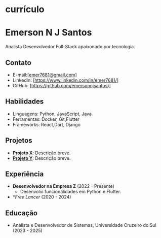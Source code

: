 # currículo

# Emerson N J Santos

Analista Desenvolvedor Full-Stack apaixonado por tecnologia.

## Contato
- E-mail:[emer7681@gmail.com]
- LinkedIn: [https://www.linkedin.com/in/emer7681/]
- GitHub: [https://github.com/emersonnjsantos)]

## Habilidades
- Linguagens: Python, JavaScript, Java
- Ferramentas: Docker, Git,Flutter
- Frameworks: React,Dart, Django

## Projetos
- **[Projeto X](https://github.com/joaosilva/projeto-x)**: Descrição breve.
- **[Projeto Y](https://github.com/joaosilva/projeto-y)**: Descrição breve.

## Experiência
- **Desenvolvedor na Empresa Z** (2022 - Presente)
  - Desenvolvi funcionalidades em Python e Flutter.
- **Free Lancer* (2020 - 2024)

## Educação
- Analista e Desenvolvedor de Sistemas, Universidade Cruzeiro do Sul (2023 - 2025)
